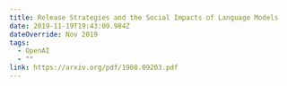 ```yaml
---
title: Release Strategies and the Social Impacts of Language Models
date: 2019-11-19T19:43:09.984Z
dateOverride: Nov 2019
tags:
  - OpenAI
  - ""
link: https://arxiv.org/pdf/1908.09203.pdf
---
```

